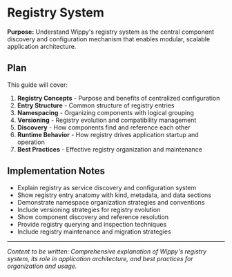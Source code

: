 # Registry System

<!-- Metadata -->
<!-- 
Topic: Registry Architecture
Type: Conceptual Guide
Audience: All developers using Wippy
Estimated Reading Time: 15 minutes
Prerequisites: Basic understanding of configuration
TOC: w.tree → core-concepts-deep → configuration-registry → registry-system.md
-->

**Purpose:** Understand Wippy's registry system as the central component discovery and configuration mechanism that enables modular, scalable application architecture.

## Plan

This guide will cover:

1. **Registry Concepts** - Purpose and benefits of centralized configuration
2. **Entry Structure** - Common structure of registry entries
3. **Namespacing** - Organizing components with logical grouping
4. **Versioning** - Registry evolution and compatibility management
5. **Discovery** - How components find and reference each other
6. **Runtime Behavior** - How registry drives application startup and operation
7. **Best Practices** - Effective registry organization and maintenance

## Implementation Notes

- Explain registry as service discovery and configuration system
- Show registry entry anatomy with kind, metadata, and data sections
- Demonstrate namespace organization strategies and conventions
- Include versioning strategies for registry evolution
- Show component discovery and reference resolution
- Provide registry querying and inspection techniques
- Include registry maintenance and migration strategies

---

*Content to be written: Comprehensive explanation of Wippy's registry system, its role in application architecture, and best practices for organization and usage.*
